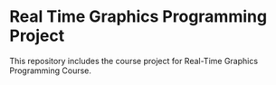 # Real Time Graphics Programming Project
 
This repository includes the course project for Real-Time Graphics Programming Course.